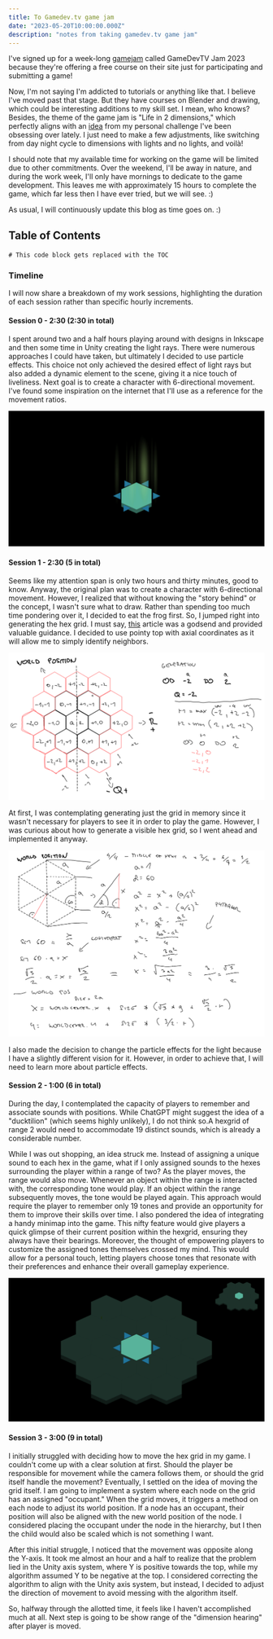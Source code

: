 ```yaml
---
title: To Gamedev.tv game jam
date: "2023-05-20T10:00:00.000Z"
description: "notes from taking gamedev.tv game jam"
---
```



I've signed up for a week-long [gamejam](https://itch.io/jam/gamedevtv-jam-2023? "gamejam") called GameDevTV Jam 2023 because they're offering a free course on their site just for participating and submitting a game!

Now, I'm not saying I'm addicted to tutorials or anything like that. I believe I've moved past that stage. But they have courses on Blender and drawing, which could be interesting additions to my skill set. I mean, who knows? Besides, the theme of the game jam is "Life in 2 dimensions," which perfectly aligns with an [idea](https://robinontheway.com/30DayGDChallenge/#one-room "idea") from  my personal challenge I've been obsessing over lately. I just need to make a few adjustments, like switching from day night cycle to dimensions with lights and no lights, and voilà!

I should note that my available time for working on the game will be limited due to other commitments. Over the weekend, I'll be away in nature, and during the work week, I'll only have mornings to dedicate to the game development. This leaves me with approximately 15 hours to complete the game, which far less then I have ever tried, but we will see. :)

As usual, I will continuously update this blog as time goes on. :)


## Table of Contents

```toc
# This code block gets replaced with the TOC
```

### Timeline

I will now share a breakdown of my work sessions, highlighting the duration of each session rather than specific hourly increments.

#### Session 0 - 2:30 (2:30 in total)

I spent around two and a half hours playing around with designs in Inkscape and then some time in Unity creating the light rays. There were numerous approaches I could have taken, but ultimately I decided to use particle effects. This choice not only achieved the desired effect of light rays but also added a dynamic element to the scene, giving it a nice touch of liveliness. Next goal is to create a character with 6-directional movement. I've found some inspiration on the internet that I'll use as a reference for the movement ratios. 

![230](./230.png "After 2 hours and 30 minutes")

#### Session 1 - 2:30 (5 in total)

Seems like my attention span is only two hours and thirty minutes, good to know. Anyway, the original plan was to create a character with 6-directional movement. However, I realized that without knowing the "story behind" or the concept, I wasn't sure what to draw. Rather than spending too much time pondering over it, I decided to eat the frog first. So, I jumped right into generating the hex grid. I must say, [this](https://www.redblobgames.com/grids/hexagons/ "this") article was a godsend and provided valuable guidance. I decided to use pointy top with axial coordinates as it will allow me to simply identify neighbors.

![hexgridnotes](./hexgridnotes.png "Notes from hexgrid generation")

At first, I was contemplating generating just the grid in memory since it wasn't necessary for players to see it in order to play the game. However, I was curious about how to generate a visible hex grid, so I went ahead and implemented it anyway. 

![hexgridnotes1](./hexgridnotes1.png "Notes from finding wolrd position of hex tiles")


I also made the decision to change the particle effects for the light because I have a slightly different vision for it. However, in order to achieve that, I will need to learn more about particle effects.

#### Session 2 - 1:00 (6 in total)

During the day, I contemplated the capacity of players to remember and associate sounds with positions. While ChatGPT might suggest the idea of a "ducktilion" (which seems highly unlikely), I do not think so.A hexgrid of range 2 would need to accommodate 19 distinct sounds, which is already a considerable number.

While I was out shopping, an idea struck me. Instead of assigning a unique sound to each hex in the game, what if I only assigned sounds to the hexes surrounding the player within a range of two? As the player moves, the range would also move. Whenever an object within the range is interacted with, the corresponding tone would play. If an object within the range subsequently moves, the tone would be played again. This approach would require the player to remember only 19 tones and provide an opportunity for them to improve their skills over time. I also pondered the idea of integrating a handy minimap into the game. This nifty feature would give players a quick glimpse of their current position within the hexgrid, ensuring they always have their bearings. Moreover, the thought of empowering players to customize the assigned tones themselves crossed my mind. This would allow for a personal touch, letting players choose tones that resonate with their preferences and enhance their overall gameplay experience.

![plana](./plana.png "Range with minimap")

#### Session 3 - 3:00 (9 in total)

I initially struggled with deciding how to move the hex grid in my game. I couldn't come up with a clear solution at first. Should the player be responsible for movement while the camera follows them, or should the grid itself handle the movement? Eventually, I settled on the idea of moving the grid itself. I am going to implement a system where each node on the grid has an assigned "occupant." When the grid moves, it triggers a method on each node to adjust its world position. If a node has an occupant, their position will also be aligned with the new world position of the node. I considered placing the occupant under the node in the hierarchy, but I then the child would also be scaled which is not something I want.

After this initial struggle, I noticed that the movement was opposite along the Y-axis. It took me almost an hour and a half to realize that the problem lied in the Unity axis system, where Y is positive towards the top, while my algorithm assumed Y to be negative at the top. I considered correcting the algorithm to align with the Unity axis system, but instead, I decided to adjust the direction of movement to avoid messing with the algorithm itself.

So, halfway through the allotted time, it feels like I haven't accomplished much at all. Next step is going to be show range of the "dimension hearing" after player is moved. 

